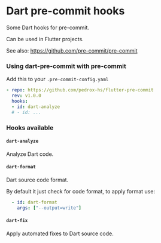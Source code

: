 # Dart pre-commit hooks

Some Dart hooks for pre-commit.

Can be used in Flutter projects.

See also: https://github.com/pre-commit/pre-commit

### Using dart-pre-commit with pre-commit

Add this to your `.pre-commit-config.yaml`

```yaml
- repo: https://github.com/pedrox-hs/flutter-pre-commit
  rev: v1.0.0
  hooks:
  - id: dart-analyze
  # - id: ...
```

### Hooks available

#### `dart-analyze`
Analyze Dart code.

#### `dart-format`
Dart source code format.

By default it just check for code format, to apply format use:

```yaml
  - id: dart-format
    args: ["--output=write"]
```

#### `dart-fix`
Apply automated fixes to Dart source code.
